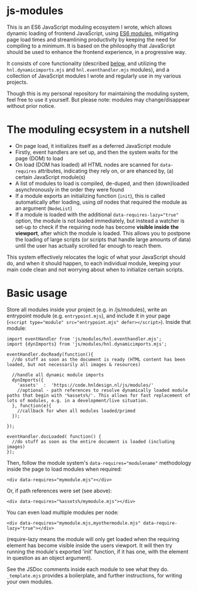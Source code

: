 # js-modules
This is an ES6 JavaScript moduling ecosystem I wrote, which allows dynamic loading of frontend JavaScript, using [ES6 modules](https://developer.mozilla.org/en-US/docs/Web/JavaScript/Guide/Modules), mitigating page load times and streamlining productivity by keeping the need for compiling to a minimum. It is based on the philosophy that JavaScript should be used to enhance the frontend experience, in a progressive way.

It consists of core functionality (described [below](#basic-usage), and utilizing the `hnl.dynamicimports.mjs` and `hnl.eventhandler.mjs` modules), and a collection of JavaScript modules I wrote and regularly use in my various projects. 

Though this is my personal repository for maintaining the moduling system, feel free to use it yourself. But please note: modules may change/disappear without prior notice.

# The moduling ecsystem in a nutshell
- On page load, it initializes itself as a deferred JavaScript module
- Firstly, event handlers are set up, and then the system waits for the page (DOM) to load
- On load (DOM has loaded) all HTML nodes are scanned for `data-requires` attributes, indicating they rely on, or are ehanced by, (a) certain JavaScript module(s)
- A list of modules to load is compiled, de-duped, and then (down)loaded asynchronously in the order they were found
- If a module exports an initializing function (`init`), this is called automatically after loading, using *all* nodes that required the module as an argument (`NodeList`)
- If a module is loaded with the additional `data-requires-lazy="true"` option, the module is not loaded immediately, but instead a watcher is set-up to check if the requiring node has become **visible inside the viewport**, after which the module is loaded. This allows you to postpone the loading of large scripts (or scripts that handle large amounts of data) until the user has actually scrolled far enough to reach them.

This system effectively relocates the logic of what your JavaScript should do, and when it should happen, to each individual module, keeping your main code clean and not worrying about when to initialize certain scripts.

# Basic usage

Store all modules inside your project (e.g. in /js/modules), write an entrypoint module (e.g. `entrypoint.mjs`), and include it in your page (`<script type="module" src="entrypoint.mjs" defer></script>`). Inside that module:

    import eventHandler from 'js/modules/hnl.eventhandler.mjs';
    import {dynImports} from 'js/modules/hnl.dynamicimports.mjs';

    eventHandler.docReady(function(){
      //do stuff as soon as the document is ready (HTML content has been loaded, but not necessarily all images & resources)

      //handle all dynamic module imports
      dynImports({
        'assets'  :  'https://code.hnldesign.nl/js/modules/'
        //optional - path references to resolve dynamically loaded module paths that begin with '%assets%/'. This allows for fast replacement of lots of modules, e.g. in a development/live situation.
      }, function(e){
        //callback for when all modules loaded/primed
      });

    });
    
    eventHandler.docLoaded( function() {
      //do stuff as soon as the entire document is loaded (including images)
    });

Then, follow the module system's `data-requires="modulename"` methodology inside the page to load modules when required:

    <div data-requires="mymodule.mjs"></div>

Or, if path references were set (see above):

    <div data-requires="%assets%/mymodule.mjs"></div>

You can even load multiple modules per node:

    <div data-requires="mymodule.mjs,myothermodule.mjs" data-require-lazy="true"></div>

(require-lazy means the module will only get loaded when the requiring element has become visible inside the users viewport. It will then try running the module's exported 'init' function, if it has one, with the element in question as an object argument).

See the JSDoc comments inside each module to see what they do. `_template.mjs` provides a boilerplate, and further instructions, for writing your own modules.

